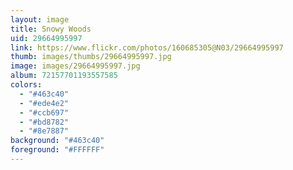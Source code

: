 ```yaml
---
layout: image
title: Snowy Woods
uid: 29664995997
link: https://www.flickr.com/photos/160685305@N03/29664995997
thumb: images/thumbs/29664995997.jpg
image: images/29664995997.jpg
album: 72157701193557585
colors: 
  - "#463c40"
  - "#ede4e2"
  - "#ccb697"
  - "#bd8782"
  - "#8e7887"
background: "#463c40"
foreground: "#FFFFFF"
---
```



